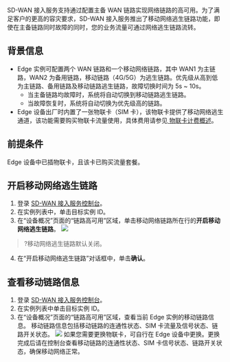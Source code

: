 SD-WAN 接入服务支持通过配置主备 WAN 链路实现网络链路的高可用。为了满足客户的更高的容灾要求，SD-WAN 接入服务推出了移动网络逃生链路功能，即使在主备链路同时故障的同时，您的业务流量可通过网络逃生链路流转。

## 背景信息
- Edge 实例可配置两个 WAN 链路和一个移动网络链路，其中 WAN1 为主链路，WAN2 为备用链路，移动链路（4G/5G）为逃生链路。优先级从高到低为主链路、备用链路及移动链路逃生链路，故障切换时间为 5s ~ 10s。
    - 当主备链路均故障时，系统将自动切换到移动链路逃生链路。
    - 当故障恢复时，系统将自动切换为优先级高的链路。
- Edge 设备出厂时内置了一张物联卡（SIM 卡），该物联卡提供了移动网络逃生通道，该功能需要购买物联卡流量使用，具体费用请参见[ 物联卡计费概述]( https://cloud.tencent.com/document/product/636/14493)。

## 前提条件
Edge 设备中已插物联卡，且该卡已购买流量套餐。

## 开启移动网络逃生链路
1. 登录 [SD-WAN 接入服务控制台](https://console.cloud.tencent.com/sas/edge)。
2. 在实例列表中，单击目标实例 ID。
3. 在“设备概况”页面的“链路高可用”区域，单击移动网络链路所在行的**开启移动网络逃生链路**。
![](https://qcloudimg.tencent-cloud.cn/raw/f21b729b5b4b0c5adf3de54b5e2cdb06.png)
>?移动网络逃生链路默认关闭。
>
4. 在“开启移动网络逃生链路”对话框中，单击**确认**。

## 查看移动链路信息
1. 登录 [SD-WAN 接入服务控制台](https://console.cloud.tencent.com/sas/edge)。
2. 在实例列表中单击目标实例 ID。
3. 在“设备概况”页面的“链路高可用”区域，查看当前 Edge 实例的移动链路信息。
移动链路信息包括移动链路的连通性状态、SIM 卡流量及信号状态、链路开关状态。
![](https://qcloudimg.tencent-cloud.cn/raw/2853508750929d75a7728ff530b3864d.png)
如果您需要更换物联卡，可自行在 Edge 设备中更换。更换完成后请在控制台查看移动链路的连通性状态、SIM 卡信号状态、链路开关状态，确保移动网络正常。
